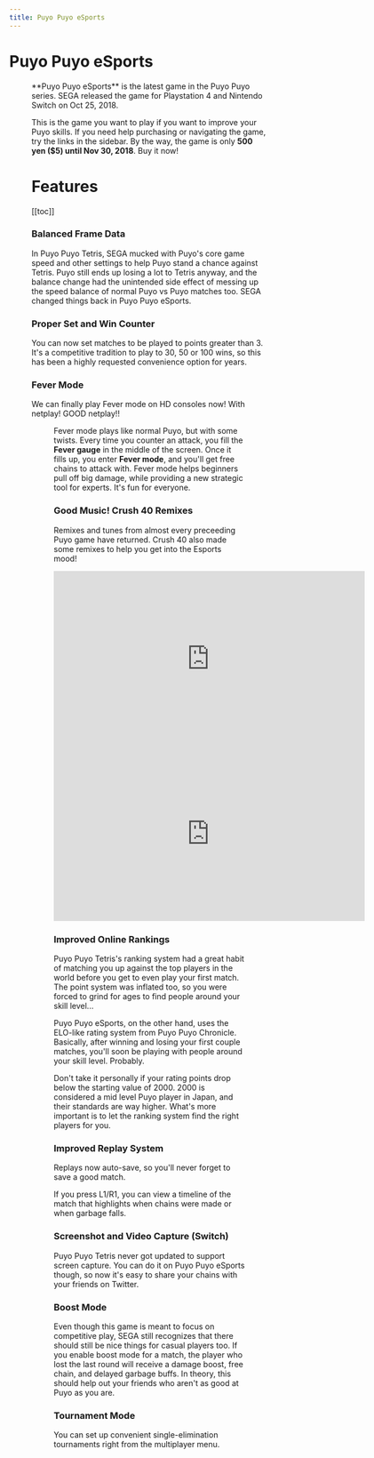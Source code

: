 ```yaml
---
title: Puyo Puyo eSports
---
```

# Puyo Puyo eSports
<Figure :imgUrl="'/img/guides/puyopuyoesports.jpg'" />
**Puyo Puyo eSports** is the latest game in the Puyo Puyo series. SEGA released the game for Playstation 4 and Nintendo Switch on Oct 25, 2018.

This is the game you want to play if you want to improve your Puyo skills. If you need help purchasing or navigating the game, try the links in the sidebar. By the way, the game is only **500 yen ($5) until Nov 30, 2018**. Buy it now!

# Features
[[toc]]

### Balanced Frame Data
In Puyo Puyo Tetris, SEGA mucked with Puyo's core game speed and other settings to help Puyo stand a chance against Tetris. Puyo still ends up losing a lot to Tetris anyway, and the balance change had the unintended side effect of messing up the speed balance of normal Puyo vs Puyo matches too. SEGA changed things back in Puyo Puyo eSports.

### Proper Set and Win Counter
You can now set matches to be played to points greater than 3. It's a competitive tradition to play to 30, 50 or 100 wins, so this has been a highly requested convenience option for years.

### Fever Mode
We can finally play Fever mode on HD consoles now! With netplay! GOOD netplay!!
<Figure :imgUrl="'/img/esports/fever.jpg'" :caption="'We\'ve been waiting so long.'"/>

Fever mode plays like normal Puyo, but with some twists. Every time you counter an attack, you fill the **Fever gauge** in the middle of the screen. Once it fills up, you enter **Fever mode**, and you'll get free chains to attack with. Fever mode helps beginners pull off big damage, while providing a new strategic tool for experts. It's fun for everyone.


### Good Music! Crush 40 Remixes
Remixes and tunes from almost every preceeding Puyo game have returned. Crush 40 also made some remixes to help you get into the Esports mood!
<iframe width="560" height="315" src="https://www.youtube.com/embed/5wqUUoo8RQE" frameborder="0" allow="accelerometer; autoplay; encrypted-media; gyroscope; picture-in-picture" allowfullscreen></iframe>

<iframe width="560" height="315" src="https://www.youtube.com/embed/qrWYlozZhd0" frameborder="0" allow="accelerometer; autoplay; encrypted-media; gyroscope; picture-in-picture" allowfullscreen></iframe>


### Improved Online Rankings
Puyo Puyo Tetris's ranking system had a great habit of matching you up against the top players in the world before you get to even play your first match. The point system was inflated too, so you were forced to grind for ages to find people around your skill level...

Puyo Puyo eSports, on the other hand, uses the ELO-like rating system from Puyo Puyo Chronicle. Basically, after winning and losing your first couple matches, you'll soon be playing with people around your skill level. Probably.

Don't take it personally if your rating points drop below the starting value of 2000. 2000 is considered a mid level Puyo player in Japan, and their standards are way higher. What's more important is to let the ranking system find the right players for you.

### Improved Replay System
Replays now auto-save, so you'll never forget to save a good match.

If you press L1/R1, you can view a timeline of the match that highlights when chains were made or when garbage falls.


### Screenshot and Video Capture (Switch)
Puyo Puyo Tetris never got updated to support screen capture. You can do it on Puyo Puyo eSports though, so now it's easy to share your chains with your friends on Twitter.

### Boost Mode
Even though this game is meant to focus on competitive play, SEGA still recognizes that there should still be nice things for casual players too. If you enable boost mode for a match, the player who lost the last round will receive a damage boost, free chain, and delayed garbage buffs. In theory, this should help out your friends who aren't as good at Puyo as you are.

### Tournament Mode
You can set up convenient single-elimination tournaments right from the multiplayer menu.
